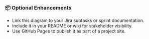 ### 📦 Optional Enhancements
- Link this diagram to your Jira subtasks or sprint documentation.
- Include it in your README or wiki for stakeholder visibility.
- Use GitHub Pages to publish it as part of a project site.

